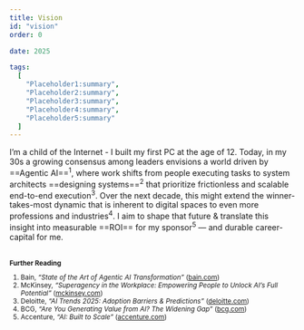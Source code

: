 ```yaml
---
title: Vision
id: "vision"
order: 0

date: 2025

tags:
  [
    "Placeholder1:summary",
    "Placeholder2:summary",
    "Placeholder3:summary",
    "Placeholder4:summary",
    "Placeholder5:summary"
  ]
---
```

I’m a child of the Internet - I built my first PC at the age of 12. Today, in my 30s a growing consensus among leaders envisions a world driven by ==Agentic AI==<sup>1</sup>, where work shifts from people executing tasks to system architects ==designing systems==<sup>2</sup> that prioritize frictionless and scalable end-to-end execution<sup>3</sup>. Over the next decade, this might extend the winner-takes-most dynamic that is inherent to digital spaces to even more professions and industries<sup>4</sup>. I aim to shape that future & translate this insight into measurable ==ROI== for my sponsor<sup>5</sup> — and durable career-capital for me.
<br>
<br/>

<small>

**Further Reading**  
1. Bain, *“State of the Art of Agentic AI Transformation”* ([bain.com](https://www.bain.com/insights/state-of-the-art-of-agentic-ai-transformation-technology-report-2025/?utm_source=chatgpt.com))  
2. McKinsey, *“Superagency in the Workplace: Empowering People to Unlock AI’s Full Potential”* ([mckinsey.com](https://www.mckinsey.com/capabilities/mckinsey-digital/our-insights/superagency-in-the-workplace-empowering-people-to-unlock-ais-full-potential-at-work?utm_source=chatgpt.com))  
3. Deloitte, *“AI Trends 2025: Adoption Barriers & Predictions”* ([deloitte.com](https://www.deloitte.com/us/en/services/consulting/blogs/ai-adoption-challenges-ai-trends.html?utm_source=chatgpt.com))  
4. BCG, *“Are You Generating Value from AI? The Widening Gap”* ([bcg.com](https://www.bcg.com/publications/2025/are-you-generating-value-from-ai-the-widening-gap))  
5. Accenture, *“AI: Built to Scale”* ([accenture.com](https://www.accenture.com/content/dam/accenture/final/a-com-migration/thought-leadership-assets/accenture-built-to-scale-pdf-report.pdf?utm_source=chatgpt.com))

</small>
